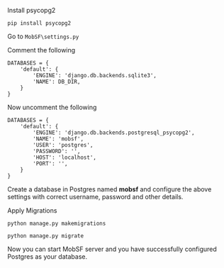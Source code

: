 Install psycopg2

`pip install psycopg2`

Go to `MobSF\settings.py`

Comment the following

```
DATABASES = {
    'default': {
        'ENGINE': 'django.db.backends.sqlite3',
        'NAME': DB_DIR,
    }
}
```

Now uncomment the following

```
DATABASES = {
    'default': {
        'ENGINE': 'django.db.backends.postgresql_psycopg2',
        'NAME': 'mobsf',
        'USER': 'postgres',
        'PASSWORD': '',
        'HOST': 'localhost',
        'PORT': '',
    }
}
```

Create a database in Postgres named **mobsf** and configure the above settings with correct username, password and other details.

Apply Migrations

`python manage.py makemigrations`

`python manage.py migrate`

Now you can start MobSF server and you have successfully configured Postgres as your database.